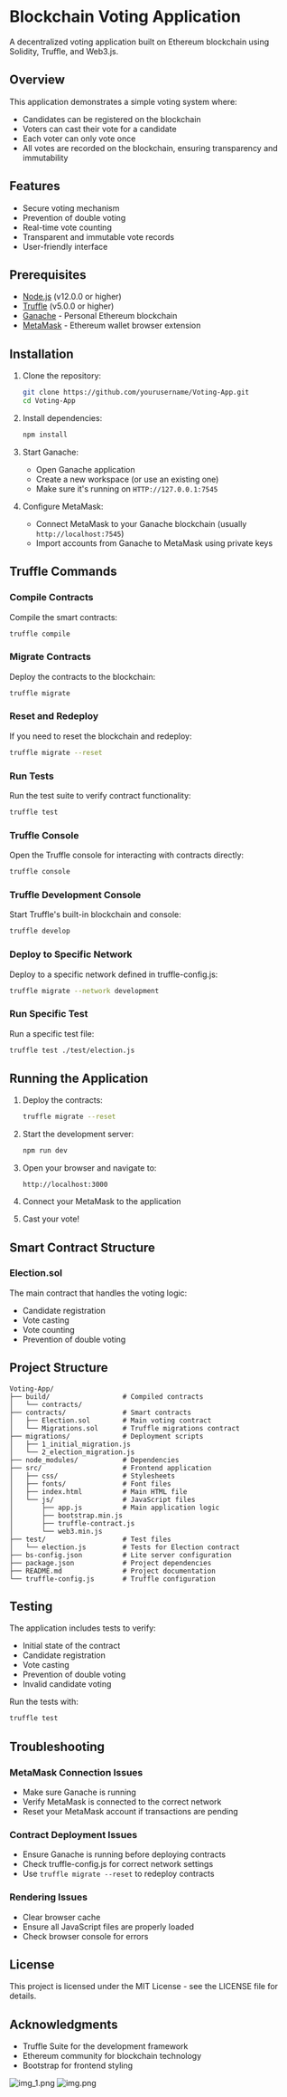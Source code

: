 # Blockchain Voting Application

A decentralized voting application built on Ethereum blockchain using Solidity, Truffle, and Web3.js.

## Overview

This application demonstrates a simple voting system where:
- Candidates can be registered on the blockchain
- Voters can cast their vote for a candidate
- Each voter can only vote once
- All votes are recorded on the blockchain, ensuring transparency and immutability

## Features

- Secure voting mechanism
- Prevention of double voting
- Real-time vote counting
- Transparent and immutable vote records
- User-friendly interface

## Prerequisites

- [Node.js](https://nodejs.org/) (v12.0.0 or higher)
- [Truffle](https://www.trufflesuite.com/truffle) (v5.0.0 or higher)
- [Ganache](https://www.trufflesuite.com/ganache) - Personal Ethereum blockchain
- [MetaMask](https://metamask.io/) - Ethereum wallet browser extension

## Installation

1. Clone the repository:
   ```bash
   git clone https://github.com/yourusername/Voting-App.git
   cd Voting-App
   ```

2. Install dependencies:
   ```bash
   npm install
   ```

3. Start Ganache:
   - Open Ganache application
   - Create a new workspace (or use an existing one)
   - Make sure it's running on `HTTP://127.0.0.1:7545`

4. Configure MetaMask:
   - Connect MetaMask to your Ganache blockchain (usually `http://localhost:7545`)
   - Import accounts from Ganache to MetaMask using private keys

## Truffle Commands

### Compile Contracts
Compile the smart contracts:
```bash
truffle compile
```

### Migrate Contracts
Deploy the contracts to the blockchain:
```bash
truffle migrate
```

### Reset and Redeploy
If you need to reset the blockchain and redeploy:
```bash
truffle migrate --reset
```

### Run Tests
Run the test suite to verify contract functionality:
```bash
truffle test
```

### Truffle Console
Open the Truffle console for interacting with contracts directly:
```bash
truffle console
```

### Truffle Development Console
Start Truffle's built-in blockchain and console:
```bash
truffle develop
```

### Deploy to Specific Network
Deploy to a specific network defined in truffle-config.js:
```bash
truffle migrate --network development
```

### Run Specific Test
Run a specific test file:
```bash
truffle test ./test/election.js
```

## Running the Application

1. Deploy the contracts:
   ```bash
   truffle migrate --reset
   ```

2. Start the development server:
   ```bash
   npm run dev
   ```

3. Open your browser and navigate to:
   ```
   http://localhost:3000
   ```

4. Connect your MetaMask to the application
5. Cast your vote!

## Smart Contract Structure

### Election.sol
The main contract that handles the voting logic:
- Candidate registration
- Vote casting
- Vote counting
- Prevention of double voting

## Project Structure

```
Voting-App/
├── build/                  # Compiled contracts
│   └── contracts/
├── contracts/              # Smart contracts
│   ├── Election.sol        # Main voting contract
│   └── Migrations.sol      # Truffle migrations contract
├── migrations/             # Deployment scripts
│   ├── 1_initial_migration.js
│   └── 2_election_migration.js
├── node_modules/           # Dependencies
├── src/                    # Frontend application
│   ├── css/                # Stylesheets
│   ├── fonts/              # Font files
│   ├── index.html          # Main HTML file
│   └── js/                 # JavaScript files
│       ├── app.js          # Main application logic
│       ├── bootstrap.min.js
│       ├── truffle-contract.js
│       └── web3.min.js
├── test/                   # Test files
│   └── election.js         # Tests for Election contract
├── bs-config.json          # Lite server configuration
├── package.json            # Project dependencies
├── README.md               # Project documentation
└── truffle-config.js       # Truffle configuration
```

## Testing

The application includes tests to verify:
- Initial state of the contract
- Candidate registration
- Vote casting
- Prevention of double voting
- Invalid candidate voting

Run the tests with:
```bash
truffle test
```

## Troubleshooting

### MetaMask Connection Issues
- Make sure Ganache is running
- Verify MetaMask is connected to the correct network
- Reset your MetaMask account if transactions are pending

### Contract Deployment Issues
- Ensure Ganache is running before deploying contracts
- Check truffle-config.js for correct network settings
- Use `truffle migrate --reset` to redeploy contracts

### Rendering Issues
- Clear browser cache
- Ensure all JavaScript files are properly loaded
- Check browser console for errors

## License

This project is licensed under the MIT License - see the LICENSE file for details.

## Acknowledgments

- Truffle Suite for the development framework
- Ethereum community for blockchain technology
- Bootstrap for frontend styling

![img_1.png](img_1.png)
![img.png](img.png)

